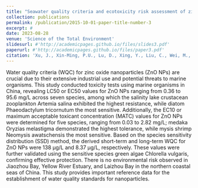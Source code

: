 ```yaml
---
title: "Seawater quality criteria and ecotoxicity risk assessment of zinc oxide nanoparticles based on data of resident marine organisms in China"
collection: publications
permalink: /publication/2015-10-01-paper-title-number-3
excerpt: #
date: 2023-08-28
venue: 'Science of the Total Environment'
slidesurl: #'http://academicpages.github.io/files/slides3.pdf'
paperurl: #'http://academicpages.github.io/files/paper3.pdf'
citation: 'Xu, J., Xin-Ming, P.U., Lu, D., Xing, Y., Liu, C., Wei, M., Wang, B., et al., 2023. Seawater quality criteria and ecotoxicity risk assessment of zinc oxide nanoparticles based on data of resident marine organisms in China. Science of the Total Environment 905, 166690. 10.1016/j.scitotenv.2023.166690.'
---
```


 Water quality criteria (WQC) for zinc oxide nanoparticles (ZnO NPs) are crucial due to their extensive industrial
  use and potential threats to marine organisms. This study conducted toxicity tests using marine organisms in
  China, revealing LC50 or EC50 values for ZnO NPs ranging from 0.36 to 95.6 mg/L across seven species, among
  which the salinity lake crustacean zooplankton Artemia salina exhibited the highest resistance, while diatom
  Phaeodactylum tricornutum the most sensitive. Additionally, the EC10 or maximum acceptable toxicant concentration (MATC)
  values for ZnO NPs were determined for five species, ranging from 0.03 to 2.82 mg/L; medaka Oryzias melastigma
  demonstrated the highest tolerance, while mysis shrimp Neomysis awatschensis the most sensitive. Based on the species
  sensitivity distribution (SSD) method, the derived short-term and long-term WQC for ZnO NPs were 138 μg/L and 8.37 μg/L,
  respectively. These values were further validated using the sensitive species green algae Chlorella vulgaris, confirming
  effective protection. There is no environmental risk observed in Jiaozhou Bay, Yellow River Estuary, and Laizhou Bay in the
  northern coastal seas of China. This study provides important reference data for the establishment of water quality standards
  for nanoparticles.
